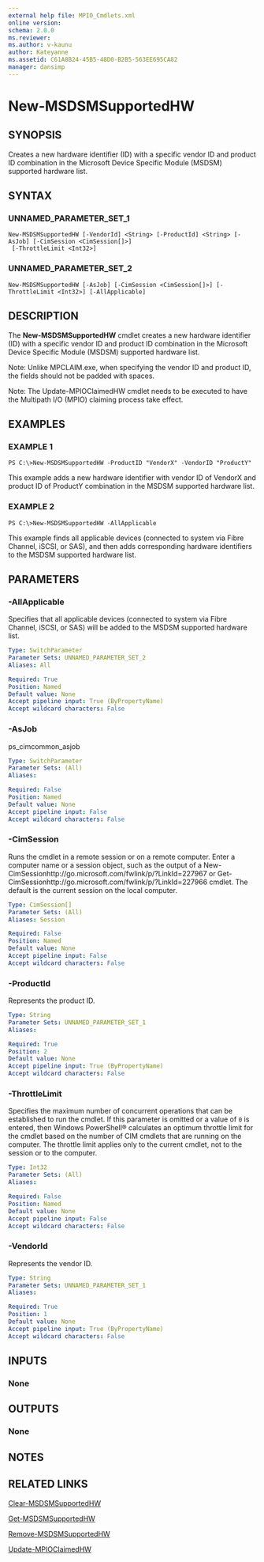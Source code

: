 ```yaml
---
external help file: MPIO_Cmdlets.xml
online version: 
schema: 2.0.0
ms.reviewer:
ms.author: v-kaunu
author: Kateyanne
ms.assetid: C61A8B24-45B5-48D0-B2B5-563EE695CA82
manager: dansimp
---
```


# New-MSDSMSupportedHW

## SYNOPSIS
Creates a new hardware identifier (ID) with a specific vendor ID and product ID combination in the Microsoft Device Specific Module (MSDSM) supported hardware list.

## SYNTAX

### UNNAMED_PARAMETER_SET_1
```
New-MSDSMSupportedHW [-VendorId] <String> [-ProductId] <String> [-AsJob] [-CimSession <CimSession[]>]
 [-ThrottleLimit <Int32>]
```

### UNNAMED_PARAMETER_SET_2
```
New-MSDSMSupportedHW [-AsJob] [-CimSession <CimSession[]>] [-ThrottleLimit <Int32>] [-AllApplicable]
```

## DESCRIPTION
The **New-MSDSMSupportedHW** cmdlet creates a new hardware identifier (ID) with a specific vendor ID and product ID combination in the Microsoft Device Specific Module (MSDSM) supported hardware list.

Note: Unlike MPCLAIM.exe, when specifying the vendor ID and product ID, the fields should not be padded with spaces.

Note: The Update-MPIOClaimedHW cmdlet needs to be executed to have the Multipath I/O (MPIO) claiming process take effect.

## EXAMPLES

### EXAMPLE 1
```
PS C:\>New-MSDSMSupportedHW -ProductID "VendorX" -VendorID "ProductY"
```

This example adds a new hardware identifier with vendor ID of VendorX and product ID of ProductY combination in the MSDSM supported hardware list.

### EXAMPLE 2
```
PS C:\>New-MSDSMSupportedHW -AllApplicable
```

This example finds all applicable devices (connected to system via Fibre Channel, iSCSI, or SAS), and then adds corresponding hardware identifiers to the MSDSM supported hardware list.

## PARAMETERS

### -AllApplicable
Specifies that all applicable devices (connected to system via Fibre Channel, iSCSI, or SAS) will be added to the MSDSM supported hardware list.

```yaml
Type: SwitchParameter
Parameter Sets: UNNAMED_PARAMETER_SET_2
Aliases: All

Required: True
Position: Named
Default value: None
Accept pipeline input: True (ByPropertyName)
Accept wildcard characters: False
```

### -AsJob
ps_cimcommon_asjob

```yaml
Type: SwitchParameter
Parameter Sets: (All)
Aliases: 

Required: False
Position: Named
Default value: None
Accept pipeline input: False
Accept wildcard characters: False
```

### -CimSession
Runs the cmdlet in a remote session or on a remote computer.
Enter a computer name or a session object, such as the output of a New-CimSessionhttp://go.microsoft.com/fwlink/p/?LinkId=227967 or Get-CimSessionhttp://go.microsoft.com/fwlink/p/?LinkId=227966 cmdlet.
The default is the current session on the local computer.

```yaml
Type: CimSession[]
Parameter Sets: (All)
Aliases: Session

Required: False
Position: Named
Default value: None
Accept pipeline input: False
Accept wildcard characters: False
```

### -ProductId
Represents the product ID.

```yaml
Type: String
Parameter Sets: UNNAMED_PARAMETER_SET_1
Aliases: 

Required: True
Position: 2
Default value: None
Accept pipeline input: True (ByPropertyName)
Accept wildcard characters: False
```

### -ThrottleLimit
Specifies the maximum number of concurrent operations that can be established to run the cmdlet.
If this parameter is omitted or a value of `0` is entered, then Windows PowerShell® calculates an optimum throttle limit for the cmdlet based on the number of CIM cmdlets that are running on the computer.
The throttle limit applies only to the current cmdlet, not to the session or to the computer.

```yaml
Type: Int32
Parameter Sets: (All)
Aliases: 

Required: False
Position: Named
Default value: None
Accept pipeline input: False
Accept wildcard characters: False
```

### -VendorId
Represents the vendor ID.

```yaml
Type: String
Parameter Sets: UNNAMED_PARAMETER_SET_1
Aliases: 

Required: True
Position: 1
Default value: None
Accept pipeline input: True (ByPropertyName)
Accept wildcard characters: False
```

## INPUTS

### None

## OUTPUTS

### None

## NOTES

## RELATED LINKS

[Clear-MSDSMSupportedHW](./Clear-MSDSMSupportedHW.md)

[Get-MSDSMSupportedHW](./Get-MSDSMSupportedHW.md)

[Remove-MSDSMSupportedHW](./Remove-MSDSMSupportedHW.md)

[Update-MPIOClaimedHW](./Update-MPIOClaimedHW.md)

